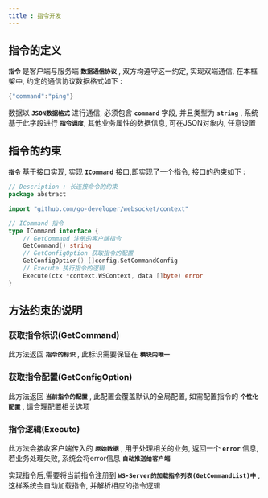 ```yaml
---
title : 指令开发
---
```


## 指令的定义

**`指令`** 是客户端与服务端  **`数据通信协议`** , 双方均遵守这一约定, 实现双端通信, 在本框架中, 约定的通信协议数据格式如下 :

```go
{"command":"ping"}
```

数据以  **`JSON数据格式`** 进行通信, 必须包含  **`command`** 字段, 并且类型为  **`string`** , 系统基于此字段进行 **`指令调度`**, 其他业务属性的数据信息, 可在JSON对象内, 任意设置

## 指令的约束

**`指令`** 基于接口实现, 实现 **`ICommand`** 接口,即实现了一个指令, 接口的约束如下 :

```go
// Description : 长连接命令的约束
package abstract

import "github.com/go-developer/websocket/context"

// ICommand 指令
type ICommand interface {
    // GetCommand 注册的客户端指令
    GetCommand() string
    // GetConfigOption 获取指令的配置
    GetConfigOption() []config.SetCommandConfig
    // Execute 执行指令的逻辑
    Execute(ctx *context.WSContext, data []byte) error
}
```

## 方法约束的说明

### 获取指令标识(GetCommand)

此方法返回  **`指令的标识`** , 此标识需要保证在  **`模块内唯一`**

### 获取指令配置(GetConfigOption)

此方法返回  **`当前指令的配置`** , 此配置会覆盖默认的全局配置, 如需配置指令的  **`个性化配置`** , 请合理配置相关选项

### 指令逻辑(Execute)

此方法会接收客户端传入的  **`原始数据`** , 用于处理相关的业务, 返回一个  **`error`** 信息,  若业务处理失败, 系统会将error信息 **`自动推送给客户端`**

实现指令后,需要将当前指令注册到  **`WS-Server的加载指令列表(GetCommandList)中`** , 这样系统会自动加载指令, 并解析相应的指令逻辑
